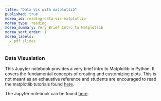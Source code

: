 ```yaml
---
title: "Data Vis with matplotlib" 
published: true
morea_id: reading-data-vis-matplotlib
morea_type: reading
morea_summary: Very Brief Intro to Matplotlib
morea_sort_order: 1
morea_labels:
  - pdf slides
---
```


### Data Visualation

This Jupyter notebook provides a very brief intro to Matplotlib in Python. It covers the fundamental concepts of creating and customizing  plots. This is not meant as an exhaustive reference and students are encouraged to read the matplotlib tutorials found [here](https://matplotlib.org/stable/tutorials/index.html). 

The Jupyter notebook can be found [here](resources/6_data_vis_1.ipynb).


